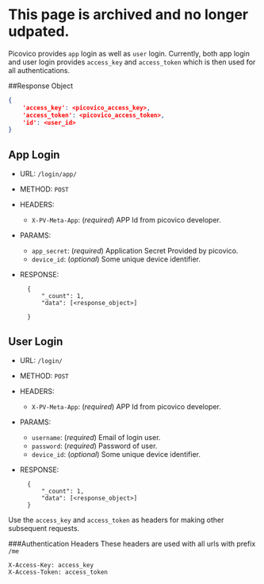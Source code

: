 # This page is archived and no longer udpated. 

Picovico provides `app` login as well as `user` login. Currently, both app login and user login provides
`access_key` and `access_token` which is then used for all authentications.


##Response Object

```json
{
    'access_key': <picovico_access_key>,
    'access_token': <picovico_access_token>,
    'id': <user_id>
}
```


## App Login
- URL: `/login/app/`
- METHOD: `POST`
- HEADERS:
    - `X-PV-Meta-App`: (_required_) APP Id from picovico developer.
- PARAMS:
    - `app_secret`: (_required_) Application Secret Provided by picovico.
    - `device_id`: (_optional_) Some unique device identifier.
- RESPONSE:
        
        {
            "_count": 1,
            "data": [<response_object>]
        
        }


## User Login
- URL: `/login/`
- METHOD: `POST`
- HEADERS:
    - `X-PV-Meta-App`: (_required_) APP Id from picovico developer.
- PARAMS:
    - `username`: (_required_) Email of login user.
    - `password`: (_required_) Password of user.
    - `device_id`: (_optional_) Some unique device identifier.
- RESPONSE:

        {
            "_count": 1,
            "data": [<response_object>]
        }

Use the `access_key` and `access_token` as headers for making other subsequent requests.

###Authentication Headers
These headers are used with all urls with prefix `/me`

    X-Access-Key: access_key  
    X-Access-Token: access_token
    
    
